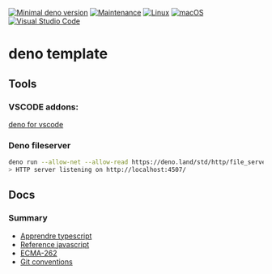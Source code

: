 [![Minimal deno version](https://img.shields.io/static/v1?label=deno&message=%3E=1.18.1&color)](https://deno.land/manual@v1.18.1/getting_started)
[![Maintenance](https://img.shields.io/badge/Maintained%3F-yes-green.svg)](https://GitHub.com/Naereen/StrapDown.js/graphs/commit-activity)
[![Linux](https://svgshare.com/i/Zhy.svg)](https://svgshare.com/i/Zhy.svg)
[![macOS](https://svgshare.com/i/ZjP.svg)](https://svgshare.com/i/ZjP.svg)
[![Visual Studio Code](https://img.shields.io/badge/--007ACC?logo=visual%20studio%20code&logoColor=ffffff)](https://code.visualstudio.com/)

# deno template

## Tools

### VSCODE addons:

[deno for vscode](https://marketplace.visualstudio.com/items?itemName=denoland.vscode-deno)

### Deno fileserver

```bash
deno run --allow-net --allow-read https://deno.land/std/http/file_server.ts
> HTTP server listening on http://localhost:4507/
```

## Docs

### Summary

- [Apprendre typescript](https://www.typescriptlang.org/fr/)
- [Reference javascript](https://developer.mozilla.org/fr/docs/Web/JavaScript/Reference)
- [ECMA-262](https://www.ecma-international.org/publications-and-standards/standards/ecma-262/)
- [Git conventions](conventions.md)
